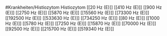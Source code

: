 #Krankheiten/Histiozytom
Histiozytom
[[20 Hz (E)]]
[[410 Hz (E)]]
[[900 Hz (E)]]
[[2750 Hz (E)]]
[[5870 Hz (E)]]
[[15560 Hz (E)]]
[[73300 Hz (E)]]
[[192500 Hz (E)]]
[[533630 Hz (E)]]
[[734250 Hz (E)]]
[[80 Hz (E)]]
[[1000 Hz (E)]]
[[5780 Hz (E)]]
[[7250 Hz (E)]]
[[15870 Hz (E)]]
[[70000 Hz (E)]]
[[92500 Hz (E)]]
[[215700 Hz (E)]]
[[519340 Hz (E)]]